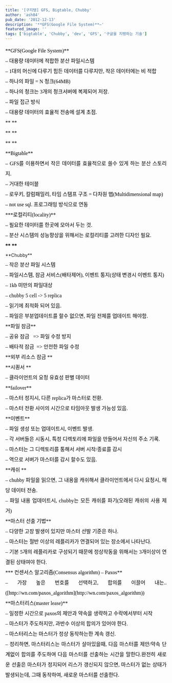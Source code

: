 ```yaml
---
title: '[구지탱] GFS, Bigtable, Chubby'
author: 'ash84'
pub_date: '2012-12-13'
description: '**GFS(Google File System)**–'
featured_image: ''
tags: ['bigtable', 'Chubby', 'dev', 'GFS', '구글을 지탱하는 기술']
---
```



<div style="text-align: justify; line-height: 2;"><div style="color: rgb(0, 0, 0); font-family: 나눔고딕; line-height: 2; text-align: justify; font-size: 12pt;">**GFS(Google File System)**</div><div style="color: rgb(0, 0, 0); font-family: 나눔고딕; line-height: 2; text-align: justify; font-size: 12pt;">– 대용량 데이터에 적합한 분산 파일시스템</div><div style="color: rgb(0, 0, 0); font-family: 나눔고딕; line-height: 2; text-align: justify; font-size: 12pt;">– 1대의 머신에 다루기 힘든 데이터를 다루지만, 작은 데이터에는 비 적합</div><div style="color: rgb(0, 0, 0); font-family: 나눔고딕; line-height: 2; text-align: justify; font-size: 12pt;">– 하나의 파일 = N 청크(64MB)</div><div style="color: rgb(0, 0, 0); font-family: 나눔고딕; line-height: 2; text-align: justify; font-size: 12pt;">– 하나의 청크는 3개의 청크서버에 복제되어 저장. </div><div style="color: rgb(0, 0, 0); font-family: 나눔고딕; line-height: 2; text-align: justify; font-size: 12pt;">– 파일 접근 방식 </div><div style="color: rgb(0, 0, 0); font-family: 나눔고딕; line-height: 2; text-align: justify; font-size: 12pt;">– 대용량 데이터의 효율적 전송에 설계 초점. </div><div style="color: rgb(0, 0, 0); font-family: 나눔고딕; line-height: 2; text-align: justify; font-size: 12pt;">**  
**</div><div style="color: rgb(0, 0, 0); font-family: 나눔고딕; line-height: 2; text-align: justify; font-size: 12pt;">**  
**</div><div style="color: rgb(0, 0, 0); font-family: 나눔고딕; line-height: 2; text-align: justify; font-size: 12pt;">**  
**</div><div style="color: rgb(0, 0, 0); font-family: 나눔고딕; line-height: 2; text-align: justify; font-size: 12pt;">**Bigtable**</div><div style="color: rgb(0, 0, 0); font-family: 나눔고딕; line-height: 2; text-align: justify; font-size: 12pt;">– GFS를 이용하면서 작은 데이터를 효율적으로 쓸수 있게 하는 분산 스토리지. </div><div style="color: rgb(0, 0, 0); font-family: 나눔고딕; line-height: 2; text-align: justify; font-size: 12pt;">– 거대한 테이블</div><div style="color: rgb(0, 0, 0); font-family: 나눔고딕; line-height: 2; text-align: justify; font-size: 12pt;">– 로우키, 칼럼패밀리, 타임 스탬프 구조 = 다차원 맵(Multidimensional map)</div><div style="color: rgb(0, 0, 0); font-family: 나눔고딕; line-height: 2; text-align: justify; font-size: 12pt;">– not use sql. 프로그래밍 방식으로 연동</div><div style="color: rgb(0, 0, 0); font-family: 나눔고딕; line-height: 2; text-align: justify; font-size: 12pt;"></div><div style="color: rgb(0, 0, 0); font-family: 나눔고딕; line-height: 2; text-align: justify; font-size: 12pt;">***로컬리티(locality)**</div><div style="color: rgb(0, 0, 0); font-family: 나눔고딕; line-height: 2; text-align: justify; font-size: 12pt;">– 필요한 데이터를 한곳에 모아서 두는 것. </div><div style="color: rgb(0, 0, 0); font-family: 나눔고딕; line-height: 2; text-align: justify; font-size: 12pt;">– 분산 시스템의 성능향상을 위해서는 로컬리티를 고려한 디자인 필요. </div><div style="color: rgb(0, 0, 0); font-family: 나눔고딕; line-height: 2; text-align: justify; font-size: 12pt;"></div><div style="color: rgb(0, 0, 0); font-family: 나눔고딕; line-height: 2; text-align: justify; font-size: 12pt; font-weight: bold;">**  
**</div>**Chubby**

<div style="color: rgb(0, 0, 0); font-family: 나눔고딕; line-height: 2; text-align: justify; font-size:12pt;">– 작은 분산 파일 시스템</div><div style="color: rgb(0, 0, 0); font-family: 나눔고딕; line-height: 2; text-align: justify; font-size:12pt;">– 파일시스템, 잠금 서비스(배타제어), 이벤트 통지(상태 변경시 이벤트 통지)</div><div style="color: rgb(0, 0, 0); font-family: 나눔고딕; line-height: 2; text-align: justify; font-size:12pt;">– 1kb 미만의 파일대상</div><div style="color: rgb(0, 0, 0); font-family: 나눔고딕; line-height: 2; text-align: justify; font-size:12pt;">– chubby 5 cell -> 5 replica</div><div style="color: rgb(0, 0, 0); font-family: 나눔고딕; line-height: 2; text-align: justify; font-size:12pt;">– 읽기에 최적화 되어 있음. </div><div style="color: rgb(0, 0, 0); font-family: 나눔고딕; line-height: 2; text-align: justify; font-size:12pt;">– 파일은 부분업데이트를 할수 없으면, 파일 전체를 업데이트 해야함. </div><div style="color: rgb(0, 0, 0); font-family: 나눔고딕; line-height: 2; text-align: justify; font-size:12pt;"></div><div style="color: rgb(0, 0, 0); font-family: 나눔고딕; line-height: 2; text-align: justify; font-size:12pt;">**파일 잠금**</div><div style="color: rgb(0, 0, 0); font-family: 나눔고딕; line-height: 2; text-align: justify; font-size:12pt;">– 공유 잠금   => 파일 수정 방지 </div><div style="color: rgb(0, 0, 0); font-family: 나눔고딕; line-height: 2; text-align: justify; font-size:12pt;">– 배타적 잠금  => 안전한 파일 수정</div><div style="color: rgb(0, 0, 0); font-family: 나눔고딕; line-height: 2; text-align: justify; font-size:12pt;"></div><div style="color: rgb(0, 0, 0); font-family: 나눔고딕; line-height: 2; text-align: justify; font-size:12pt;">**외부 리소스 잠금 **</div><div style="color: rgb(0, 0, 0); font-family: 나눔고딕; line-height: 2; text-align: justify; font-size:12pt;"></div><div style="color: rgb(0, 0, 0); font-family: 나눔고딕; line-height: 2; text-align: justify; font-size:12pt;">**시퀀서 **</div><div style="color: rgb(0, 0, 0); font-family: 나눔고딕; line-height: 2; text-align: justify; font-size:12pt;">– 클라이언트의 요청 유효성 판별 데이터</div><div style="color: rgb(0, 0, 0); font-family: 나눔고딕; line-height: 2; text-align: justify; font-size:12pt;"></div><div style="color: rgb(0, 0, 0); font-family: 나눔고딕; line-height: 2; text-align: justify; font-size:12pt;">**failover**</div><div style="color: rgb(0, 0, 0); font-family: 나눔고딕; line-height: 2; text-align: justify; font-size:12pt;">– 마스터 정지시, 다른 replica가 마스터로 전환.</div><div style="color: rgb(0, 0, 0); font-family: 나눔고딕; line-height: 2; text-align: justify; font-size:12pt;">– 마스터 전환 사이의 시간으로 타임아웃 발생 가능성 있음. </div><div style="color: rgb(0, 0, 0); font-family: 나눔고딕; line-height: 2; text-align: justify; font-size:12pt;"></div><div style="color: rgb(0, 0, 0); font-family: 나눔고딕; line-height: 2; text-align: justify; font-size:12pt;">**이벤트**</div><div style="color: rgb(0, 0, 0); font-family: 나눔고딕; line-height: 2; text-align: justify; font-size:12pt;">– 파일 생성 또는 업데이트시, 이벤트 발생. </div><div style="color: rgb(0, 0, 0); font-family: 나눔고딕; line-height: 2; text-align: justify; font-size:12pt;">– 각 서버들은 시동시, 특정 디렉토리에 파일을 만들어서 자신의 주소 기록. </div><div style="color: rgb(0, 0, 0); font-family: 나눔고딕; line-height: 2; text-align: justify; font-size:12pt;">– 마스터는 그 디렉토리를 통해서 서버 시작/종료를 감시 </div><div style="color: rgb(0, 0, 0); font-family: 나눔고딕; line-height: 2; text-align: justify; font-size:12pt;">– 역으로 서버가 마스터를 감시 할수도 있음. </div><div style="color: rgb(0, 0, 0); font-family: 나눔고딕; line-height: 2; text-align: justify; font-size:12pt;"></div><div style="color: rgb(0, 0, 0); font-family: 나눔고딕; line-height: 2; text-align: justify; font-size:12pt;">**캐쉬 **</div><div style="color: rgb(0, 0, 0); font-family: 나눔고딕; line-height: 2; text-align: justify; font-size:12pt;">– chubby 파일을 읽으면, 그 내용을 캐쉬해서 클라이언트에서 다시 요청시, 해당 데이터 전송. </div><div style="color: rgb(0, 0, 0); font-family: 나눔고딕; line-height: 2; text-align: justify; font-size:12pt;">– 파일 내용 업데이트시, chubby는 모든 캐쉬를 파기(오래된 캐쉬의 사용 제거)</div><div style="color: rgb(0, 0, 0); font-family: 나눔고딕; line-height: 2; text-align: justify; font-size:12pt;"></div><div style="color: rgb(0, 0, 0); font-family: 나눔고딕; line-height: 2; text-align: justify; font-size:12pt;">**마스터 선출 기법**</div><div style="color: rgb(0, 0, 0); font-family: 나눔고딕; line-height: 2; text-align: justify; font-size:12pt;">– 다양한 고장 발생이 있지만 마스터 선발 기준은 하나. </div><div style="color: rgb(0, 0, 0); font-family: 나눔고딕; line-height: 2; text-align: justify; font-size:12pt;">– 마스터는 절반 이상의 레플리카가 연결되어 있는 장소에서 나타난다. </div><div style="color: rgb(0, 0, 0); font-family: 나눔고딕; line-height: 2; text-align: justify; font-size:12pt;">– 기본 5개의 레플리카로 구성되기 때문에 정상작동을 위해서는 3개이상이 연결된 상태여야 한다. </div><div style="color: rgb(0, 0, 0); font-family: 나눔고딕; line-height: 2; text-align: justify; font-size:12pt;"></div><div style="color: rgb(0, 0, 0); font-family: 나눔고딕; line-height: 2; text-align: justify; font-size:12pt;">*** 컨센서스 알고리즘(Consensus algorithm) – Paxos**</div><div style="color: rgb(0, 0, 0); font-family: 나눔고딕; line-height: 2; text-align: justify; font-size:12pt;">– 가장 높은 번호를 선택하고, 합의를 이끌어 내는.. ([http://wn.com/paxos_algorithm](http://wn.com/paxos_algorithm))</div><div style="color: rgb(0, 0, 0); font-family: 나눔고딕; line-height: 2; text-align: justify; font-size:12pt;"></div><div style="color: rgb(0, 0, 0); font-family: 나눔고딕; line-height: 2; text-align: justify; font-size:12pt;">**마스터리스(master lease)**</div><div style="color: rgb(0, 0, 0); font-family: 나눔고딕; line-height: 2; text-align: justify; font-size:12pt;">– 일정한 시간으로 paxos의 제안과 약속을 생략하고 수락에서부터 시작</div><div style="color: rgb(0, 0, 0); font-family: 나눔고딕; line-height: 2; text-align: justify; font-size:12pt;">– 마스터가 주도하지만, 과반수 이상의 합의가 있어야 한다. </div><div style="color: rgb(0, 0, 0); font-family: 나눔고딕; line-height: 2; text-align: justify; font-size:12pt;">– 마스터리스는 마스터가 정상 동작하는한 계속 갱신.</div><div style="color: rgb(0, 0, 0); font-family: 나눔고딕; line-height: 2; text-align: justify; font-size:12pt;">– 정리하면, 마스터리스는 마스터가 살아있을때, 다음 마스터를 제안/약속 단계없이 합의를 주도하여 다음 마스터를 선출하는 시간을 말한다.<span style="font-size: 12pt; line-height: 2; text-align: justify;">완전히 새로운 선출은 마스터가 정지되어 리스가 갱신되지 않으면, 마스터가 없는 상태가 발생되는데, 그때 동작하여, 새로운 마스터를 선출한다. </span></div></div>

